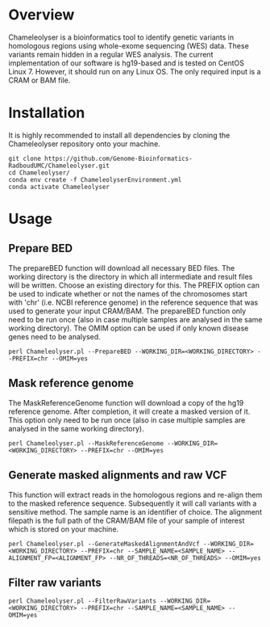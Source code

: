 # Overview
Chameleolyser is a bioinformatics tool to identify genetic variants in homologous regions using whole-exome sequencing (WES) data. These variants remain hidden in a regular WES analysis. The current implementation of our software is hg19-based and is tested on CentOS Linux 7. However, it should run on any Linux OS. The only required input is a CRAM or BAM file.

# Installation
It is highly recommended to install all dependencies by cloning the Chameleolyser repository onto your machine. 
```
git clone https://github.com/Genome-Bioinformatics-RadboudUMC/Chameleolyser.git
cd Chameleolyser/
conda env create -f ChameleolyserEnvironment.yml
conda activate Chameleolyser
```

# Usage
## Prepare BED
The prepareBED function will download all necessary BED files. The working directory is the directory in which all intermediate and result files will be written. Choose an existing directory for this. The PREFIX option can be used to indicate whether or not the names of the chromosomes start with 'chr' (i.e. NCBI reference genome) in the reference sequence that was used to generate your input CRAM/BAM. The prepareBED function only need to be run once (also in case multiple samples are analysed in the same working directory). The OMIM option can be used if only known disease genes need to be analysed.
```
perl Chameleolyser.pl --PrepareBED --WORKING_DIR=<WORKING_DIRECTORY> --PREFIX=chr --OMIM=yes
```
## Mask reference genome
The MaskReferenceGenome function will download a copy of the hg19 reference genome. After completion, it will create a masked version of it. This option only need to be run once (also in case multiple samples are analysed in the same working directory).
```
perl Chameleolyser.pl --MaskReferenceGenome --WORKING_DIR=<WORKING_DIRECTORY> --PREFIX=chr --OMIM=yes
```

## Generate masked alignments and raw VCF
This function will extract reads in the homologous regions and re-align them to the masked reference sequence. Subsequently it will call variants with a sensitive method. The sample name is an identifier of choice. The alignment filepath is the full path of the CRAM/BAM file of your sample of interest which is stored on your machine.

```
perl Chameleolyser.pl --GenerateMaskedAlignmentAndVcf --WORKING_DIR=<WORKING_DIRECTORY> --PREFIX=chr --SAMPLE_NAME=<SAMPLE_NAME> --ALIGNMENT_FP=<ALIGNMENT_FP> --NR_OF_THREADS=<NR_OF_THREADS> --OMIM=yes
```
## Filter raw variants

```
perl Chameleolyser.pl --FilterRawVariants --WORKING_DIR=<WORKING_DIRECTORY> --PREFIX=chr --SAMPLE_NAME=<SAMPLE_NAME> --OMIM=yes
```
















